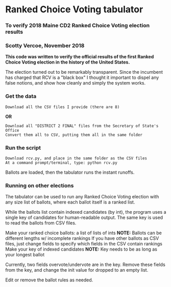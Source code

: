 # Ranked Choice Voting tabulator
### To verify 2018 Maine CD2 Ranked Choice Voting election results
### Scotty Vercoe, November 2018

**This code was written to verify the official results of the first Ranked Choice Voting election in the history of the United States.**

The election turned out to be remarkably transparent. Since the incumbent has charged that RCV is a "black box" I thought it important to dispel any false notions, and show how cleanly and simply the system works.

### Get the data
    Download all the CSV files I provide (there are 8)

**OR**

    Download all "DISTRICT 2 FINAL" files from the Secretary of State's Office
    Convert them all to CSV, putting them all in the same folder

### Run the script
    Download rcv.py, and place in the same folder as the CSV files
    At a command prompt/terminal, type: python rcv.py

Ballots are loaded, then the tabulator runs the instant runoffs.

### Running on other elections
The tabulator can be used to run any Ranked Choice Voting election with any size list of ballots, where each ballot itself is a ranked list.

While the ballots list contain indexed candidates (by int), the program uses a single key of candidates for human-readable output. The same key is used to read the ballots from CSV files.

Make your ranked choice ballots: a list of lists of ints
**NOTE:** Ballots can be different lengths w/ incomplete rankings
If you have other ballots as CSV files, just change fields to specify which fields in the CSV contain rankings
Make your key of indexed candidates
**NOTE:** Key needs to be as long as your longest ballot

Currently, two fields overvote/undervote are in the key. Remove these fields from the key, and change the init value for dropped to an empty list.

Edit or remove the ballot rules as needed.
